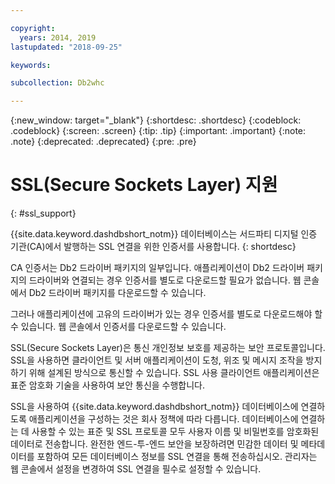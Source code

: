 ```yaml
---

copyright:
  years: 2014, 2019
lastupdated: "2018-09-25"

keywords:

subcollection: Db2whc

---
```


<!-- Attribute definitions --> 
{:new_window: target="_blank"}
{:shortdesc: .shortdesc}
{:codeblock: .codeblock}
{:screen: .screen}
{:tip: .tip}
{:important: .important}
{:note: .note}
{:deprecated: .deprecated}
{:pre: .pre}

# SSL(Secure Sockets Layer) 지원
{: #ssl_support}

{{site.data.keyword.dashdbshort_notm}} 데이터베이스는 서드파티 디지털 인증 기관(CA)에서 발행하는 SSL 연결을 위한 인증서를 사용합니다. 
{: shortdesc}

CA 인증서는 Db2 드라이버 패키지의 일부입니다. 애플리케이션이 Db2 드라이버 패키지의 드라이버와 연결되는 경우 인증서를 별도로 다운로드할 필요가 없습니다. 웹 콘솔에서 Db2 드라이버 패키지를 다운로드할 수 있습니다.

그러나 애플리케이션에 고유의 드라이버가 있는 경우 인증서를 별도로 다운로드해야 할 수 있습니다. 웹 콘솔에서 인증서를 다운로드할 수 있습니다.

SSL(Secure Sockets Layer)은 통신 개인정보 보호를 제공하는 보안 프로토콜입니다. SSL을 사용하면 클라이언트 및 서버 애플리케이션이 도청, 위조 및 메시지 조작을 방지하기 위해 설계된 방식으로 통신할 수 있습니다. SSL 사용 클라이언트 애플리케이션은 표준 암호화 기술을 사용하여 보안 통신을 수행합니다.

SSL을 사용하여 {{site.data.keyword.dashdbshort_notm}} 데이터베이스에 연결하도록 애플리케이션을 구성하는 것은 회사 정책에 따라 다릅니다. 데이터베이스에 연결하는 데 사용할 수 있는 표준 및 SSL 프로토콜 모두 사용자 이름 및 비밀번호를 암호화된 데이터로 전송합니다. 완전한 엔드-투-엔드 보안을 보장하려면 민감한 데이터 및 메타데이터를 포함하여 모든 데이터베이스 정보를 SSL 연결을 통해 전송하십시오. 관리자는 웹 콘솔에서 설정을 변경하여 SSL 연결을 필수로 설정할 수 있습니다.


